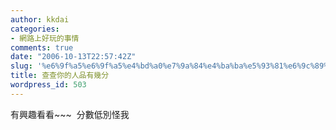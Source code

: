 ```yaml
---
author: kkdai
categories:
- 網路上好玩的事情
comments: true
date: "2006-10-13T22:57:42Z"
slug: '%e6%9f%a5%e6%9f%a5%e4%bd%a0%e7%9a%84%e4%ba%ba%e5%93%81%e6%9c%89%e5%b9%be%e5%88%86'
title: 查查你的人品有幾分
wordpress_id: 503
---
```


有興趣看看~~~  分數低別怪我
